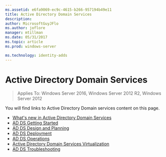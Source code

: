 ```yaml
---
ms.assetid: e6fa9069-ec9c-4615-b266-957194b49e11
title: Active Directory Domain Services
description:
author: MicrosoftGuyJFlo
ms.author: joflore
manager: mtillman
ms.date: 05/31/2017
ms.topic: article
ms.prod: windows-server

ms.technology: identity-adds
---
```


# Active Directory Domain Services

>Applies To: Windows Server 2016, Windows Server 2012 R2, Windows Server 2012

  
You will find links to Active Directory Domain services content on this page.   


* [What's new in Active Directory Domain Services](../whats-new-active-directory-domain-services.md)  
* [AD DS Getting Started](../ad-ds/AD-DS-Getting-Started.md)   
* [AD DS Design and Planning](../ad-ds/plan/AD-DS-Design-and-Planning.md)  
* [AD DS Deployment](../ad-ds/deploy/AD-DS-Deployment.md)  
* [AD DS Operations](../ad-ds/manage/component-updates/AD-DS-Operations.md)   
* [Active Directory Domain Services Virtualization](../ad-ds/get-started/virtual-dc/Active-Directory-Domain-Services-Virtualization.md)  
* [AD DS Troubleshooting](../ad-ds/manage/AD-DS-Troubleshooting.md)
